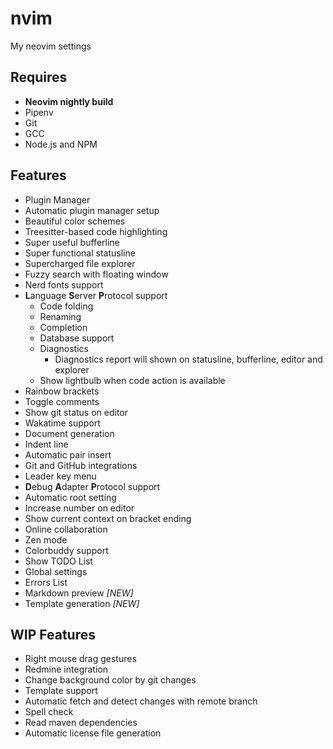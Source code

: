 # nvim
My neovim settings

## Requires

- **Neovim nightly build**
- Pipenv
- Git
- GCC
- Node.js and NPM

## Features

- Plugin Manager
- Automatic plugin manager setup
- Beautiful color schemes
- Treesitter-based code highlighting
- Super useful bufferline
- Super functional statusline
- Supercharged file explorer
- Fuzzy search with floating window
- Nerd fonts support
- **L**anguage **S**erver **P**rotocol support
	- Code folding
	- Renaming
	- Completion
	- Database support
	- Diagnostics
		- Diagnostics report will shown on statusline, bufferline, editor and explorer
	- Show lightbulb when code action is available
- Rainbow brackets
- Toggle comments
- Show git status on editor
- Wakatime support
- Document generation
- Indent line
- Automatic pair insert
- Git and GitHub integrations
- Leader key menu
- **D**ebug **A**dapter **P**rotocol support
- Automatic root setting
- Increase number on editor
- Show current context on bracket ending
- Online collaboration
- Zen mode
- Colorbuddy support
- Show TODO List
- Global settings
- Errors List
- Markdown preview *[NEW]*
- Template generation *[NEW]*

## WIP Features

- Right mouse drag gestures
- Redmine integration
- Change background color by git changes
- Template support
- Automatic fetch and detect changes with remote branch
- Spell check
- Read maven dependencies
- Automatic license file generation

